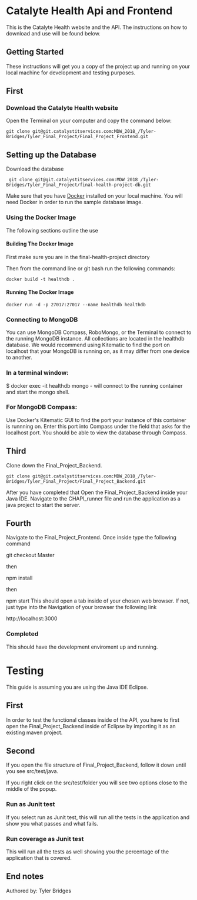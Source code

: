 # Catalyte Health Api and Frontend

This is the Catalyte Health website and the API. The instructions on how to download and use will be found below.


## Getting Started

These instructions will get you a copy of the project up and running on your local
machine for development and testing purposes.

## First ##

### Download the Catalyte Health website

Open the Terminal on your computer and copy the command below:

`git clone git@git.catalystitservices.com:MDW_2018_/Tyler-Bridges/Tyler_Final_Project/Final_Project_Frontend.git`

## Setting up the Database ##

Download the database

` git clone git@git.catalystitservices.com:MDW_2018_/Tyler-Bridges/Tyler_Final_Project/final-health-project-db.git`

Make sure that you have [Docker](https://www.docker.com/products/overview) installed
on your local machine. You will need Docker in order to run the sample database image.

### Using the Docker Image

The following sections outline the use

#### Building The Docker Image

First make sure you are in the final-health-project directory

Then from the command line or git bash run the following commands:

```
docker build -t healthdb .
```
#### Running The Docker Image
```
docker run -d -p 27017:27017 --name healthdb healthdb        
```

### Connecting to MongoDB ###

You can use MongoDB Compass, RoboMongo, or the Terminal to connect to the
running MongoDB instance. All collections are located in the healthdb database.
We would recommend using Kitematic to find the port on localhost that your
MongoDB is running on, as it may differ from one device to another.

### In a terminal window: ###

$ docker exec -it healthdb mongo - will connect to the running container and start the mongo shell.

### For MongoDB Compass: ###

Use Docker's Kitematic GUI to find the port your instance of this container
is runnning on. Enter this port into Compass under the field that asks for the
localhost port. You should be able to view the database through Compass.

## Third ##

Clone down the Final_Project_Backend.

`git clone git@git.catalystitservices.com:MDW_2018_/Tyler-Bridges/Tyler_Final_Project/Final_Project_Backend.git`

After you have completed that Open the Final_Project_Backend inside your Java IDE. Navigate
 to the CHAPI_runner file and run the application as a java project to start the server.

## Fourth ##
Navigate to the Final_Project_Frontend. Once inside type the following command

git checkout Master

then

npm install

then

npm start
This should open a tab inside of your chosen web browser.
If not, just type into the Navigation of your browser the following link

http://localhost:3000


### Completed ###

This should have the development enviroment up and running.



# Testing #

This guide is assuming you are using the Java IDE Eclipse.

## First ##
In order to test the functional classes inside of the API, you have to first open the Final_Project_Backend inside of Eclipse by importing it as an existing maven project.

## Second ##
If you open the file structure of Final_Project_Backend, follow it down until you see src/test/java.

If you right click on the src/test/folder you will see two options close to the middle of the popup.

### Run as Junit test ###
If you select run as Junit test, this will run all the tests in the application and show you what passes and what fails.

### Run coverage as Junit test ###
This will run all the tests as well showing you the percentage of the application that is covered. 


## End notes ##

Authored by: Tyler Bridges